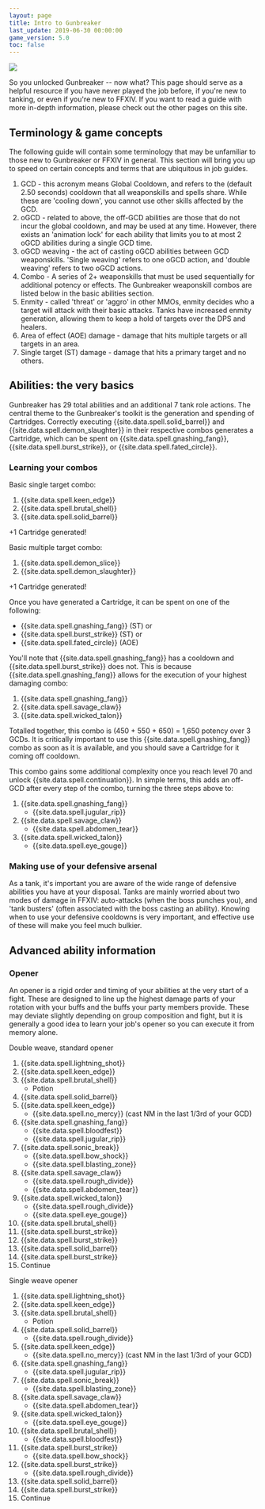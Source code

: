 ```yaml
---
layout: page
title: Intro to Gunbreaker
last_update: 2019-06-30 00:00:00
game_version: 5.0
toc: false
---
```


<img src="https://slander-man.github.io/gunbreaking/assets/img/guide/intro_banner.png" />

So you unlocked Gunbreaker -- now what? This page should serve as a helpful resource if you have never played the job before, if you're new to tanking, or even if you're new to FFXIV. If you want to read a guide with more in-depth information, please check out the other pages on this site.


## Terminology & game concepts

The following guide will contain some terminology that may be unfamiliar to those new to Gunbreaker or FFXIV in general. This section will bring you up to speed on certain concepts and terms that are ubiquitous in job guides.

1. <span class="highlight-red">GCD</span> - this acronym means Global Cooldown, and refers to the (default 2.50 seconds) cooldown that all weaponskills and spells share. While these are 'cooling down', you cannot use other skills affected by the GCD.
2. <span class="highlight-red">oGCD</span> - related to above, the off-GCD abilities are those that do not incur the global cooldown, and may be used at any time. However, there exists an 'animation lock' for each ability that limits you to at most 2 oGCD abilities during a single GCD time.
3. <span class="highlight-red">oGCD weaving</span> - the act of casting oGCD abilities between GCD weaponskills. 'Single weaving' refers to one oGCD action, and 'double weaving' refers to two oGCD actions.
4. <span class="highlight-red">Combo</span> - A series of 2+ weaponskills that must be used sequentially for additional potency or effects. The Gunbreaker weaponskill combos are listed below in the basic abilities section.
5. <span class="highlight-red">Enmity</span> - called 'threat' or 'aggro' in other MMOs, enmity decides who a target will attack with their basic attacks. Tanks have increased enmity generation, allowing them to keep a hold of targets over the DPS and healers.
6. <span class="highlight-red">Area of effect (AOE) damage</span> - damage that hits multiple targets or all targets in an area.
7. <span class="highlight-red">Single target (ST) damage</span> - damage that hits a primary target and no others.




## Abilities: the very basics

Gunbreaker has 29 total abilities and an additional 7 tank role actions. The central theme to the Gunbreaker's toolkit is the generation and spending of <span class="highlight-red">Cartridges</span>. Correctly executing {{site.data.spell.solid_barrel}} and {{site.data.spell.demon_slaughter}} in their respective combos generates a <span class="highlight-red">Cartridge</span>, which can be spent on {{site.data.spell.gnashing_fang}}, {{site.data.spell.burst_strike}}, or {{site.data.spell.fated_circle}}.

### Learning your combos

Basic single target combo:

1. {{site.data.spell.keen_edge}}
2. {{site.data.spell.brutal_shell}}
3. {{site.data.spell.solid_barrel}}

+1 <span class="highlight-red">Cartridge</span> generated!

Basic multiple target combo:

1. {{site.data.spell.demon_slice}}
2. {{site.data.spell.demon_slaughter}}

+1 <span class="highlight-red">Cartridge</span> generated!

Once you have generated a <span class="highlight-red">Cartridge</span>, it can be spent on one of the following:

- {{site.data.spell.gnashing_fang}} (ST) or
- {{site.data.spell.burst_strike}} (ST) or
- {{site.data.spell.fated_circle}} (AOE)

You'll note that {{site.data.spell.gnashing_fang}} has a cooldown and {{site.data.spell.burst_strike}} does not. This is because {{site.data.spell.gnashing_fang}} allows for the execution of your highest damaging combo:

1. {{site.data.spell.gnashing_fang}}
2. {{site.data.spell.savage_claw}}
3. {{site.data.spell.wicked_talon}}

Totalled together, this combo is (450 + 550 + 650) = 1,650 potency over 3 GCDs. It is critically important to use this {{site.data.spell.gnashing_fang}} combo as soon as it is available, and you should save  a <span class="highlight-red">Cartridge</span> for it coming off cooldown.

This combo gains some additional complexity once you reach level 70 and unlock {{site.data.spell.continuation}}. In simple terms, this adds an off-GCD after every step of the combo, turning the three steps above to:

1. {{site.data.spell.gnashing_fang}}
    - {{site.data.spell.jugular_rip}}
2. {{site.data.spell.savage_claw}}
    - {{site.data.spell.abdomen_tear}}
3. {{site.data.spell.wicked_talon}}
    - {{site.data.spell.eye_gouge}}

### Making use of your defensive arsenal

As a tank, it's important you are aware of the wide range of defensive abilities you have at your disposal. Tanks are mainly worried about two modes of damage in FFXIV: auto-attacks (when the boss punches you), and 'tank busters' (often associated with the boss casting an ability). Knowing when to use your defensive cooldowns is very important, and effective use of these will make you feel much bulkier.





## Advanced ability information


### Opener

An opener is a rigid order and timing of your abilities at the very start of a fight. These are designed to line up the highest damage parts of your rotation with your buffs and the buffs your party members provide. These may deviate slightly depending on group composition and fight, but it is generally a good idea to learn your job's opener so you can execute it from memory alone.


Double weave, standard opener

1. {{site.data.spell.lightning_shot}}
2. {{site.data.spell.keen_edge}}
3. {{site.data.spell.brutal_shell}}
    - Potion
4. {{site.data.spell.solid_barrel}}
5. {{site.data.spell.keen_edge}}
    - {{site.data.spell.no_mercy}} (cast NM in the last 1/3rd of your GCD)
7. {{site.data.spell.gnashing_fang}}
    - {{site.data.spell.bloodfest}}
    - {{site.data.spell.jugular_rip}}
8. {{site.data.spell.sonic_break}}
    - {{site.data.spell.bow_shock}}
    - {{site.data.spell.blasting_zone}}
9. {{site.data.spell.savage_claw}}
    - {{site.data.spell.rough_divide}}
    - {{site.data.spell.abdomen_tear}}
10. {{site.data.spell.wicked_talon}} 
    - {{site.data.spell.rough_divide}}
    - {{site.data.spell.eye_gouge}}
11. {{site.data.spell.brutal_shell}}
12. {{site.data.spell.burst_strike}}
13. {{site.data.spell.burst_strike}}
14. {{site.data.spell.solid_barrel}}
15. {{site.data.spell.burst_strike}}
16. Continue


Single weave opener

1. {{site.data.spell.lightning_shot}}
2. {{site.data.spell.keen_edge}}
3. {{site.data.spell.brutal_shell}}
    - Potion
4. {{site.data.spell.solid_barrel}}
    - {{site.data.spell.rough_divide}}
5. {{site.data.spell.keen_edge}}
    - {{site.data.spell.no_mercy}} (cast NM in the last 1/3rd of your GCD)
7. {{site.data.spell.gnashing_fang}}
    - {{site.data.spell.jugular_rip}}
8. {{site.data.spell.sonic_break}}
    - {{site.data.spell.blasting_zone}}
9. {{site.data.spell.savage_claw}}
    - {{site.data.spell.abdomen_tear}}
10. {{site.data.spell.wicked_talon}} 
    - {{site.data.spell.eye_gouge}}
11. {{site.data.spell.brutal_shell}}
    - {{site.data.spell.bloodfest}}
12. {{site.data.spell.burst_strike}}
    - {{site.data.spell.bow_shock}}
13. {{site.data.spell.burst_strike}}
    - {{site.data.spell.rough_divide}}
14. {{site.data.spell.solid_barrel}}
15. {{site.data.spell.burst_strike}}
16. Continue
